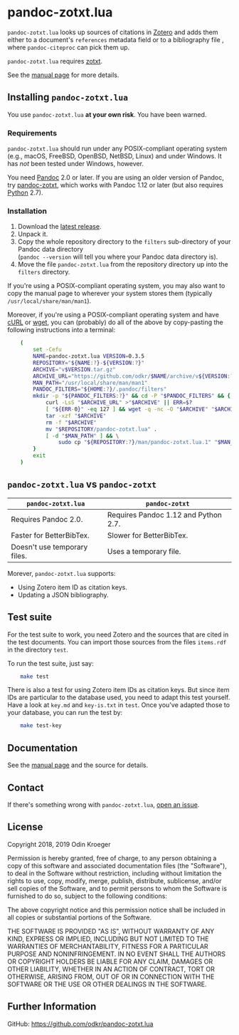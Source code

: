 # pandoc-zotxt.lua

`pandoc-zotxt.lua` looks up sources of citations in 
[Zotero](https://www.zotero.org/) and adds them either to a
document's `references` metadata field or to a bibliography
file , where `pandoc-citeproc` can pick them up.

`pandoc-zotxt.lua` requires [zotxt](https://github.com/egh/zotxt/).

See the [manual page](man/pandoc-zotxt.lua.md) for more details.


## Installing `pandoc-zotxt.lua`

You use `pandoc-zotxt.lua` **at your own risk**. You have been warned.

### Requirements

`pandoc-zotxt.lua` should run under any POSIX-compliant operating system 
(e.g., macOS, FreeBSD, OpenBSD, NetBSD, Linux) and under Windows. It has
*not* been tested under Windows, however.

You need [Pandoc](https://www.pandoc.org/) 2.0 or later. If you are using
an older version of Pandoc, try [pandoc-zotxt](https://github.com/egh/zotxt),
which works with Pandoc 1.12 or later (but also requires 
[Python](https://www.python.org/) 2.7).

### Installation

1. Download the 
   [latest release](https://github.com/odkr/pandoc-zotxt.lua/releases/latest).
2. Unpack it.
3. Copy the whole repository directory to the `filters` sub-directory
   of your Pandoc data directory    
   (`pandoc --version` will tell you where your Pandoc data directory is).
4. Move the file `pandoc-zotxt.lua` from the repository directory
   up into the `filters` directory.

If you're using a POSIX-compliant operating system, you may also want
to copy the manual page to wherever your system stores them
(typically `/usr/local/share/man/man1`).

Moreover, if you're using a POSIX-compliant operating system and have 
[cURL](https://curl.haxx.se/) or [wget](https://www.gnu.org/software/wget/),
you can (probably) do all of the above by copy-pasting the
following instructions into a terminal:

```sh
    (
        set -Cefu
        NAME=pandoc-zotxt.lua VERSION=0.3.5
        REPOSITORY="${NAME:?}-${VERSION:?}"
        ARCHIVE="v$VERSION.tar.gz"
        ARCHIVE_URL="https://github.com/odkr/$NAME/archive/v${VERSION:?}.tar.gz"
        MAN_PATH="/usr/local/share/man/man1"
        PANDOC_FILTERS="${HOME:?}/.pandoc/filters"
        mkdir -p "${PANDOC_FILTERS:?}" && cd -P "$PANDOC_FILTERS" && {
            curl -LsS "$ARCHIVE_URL" >"$ARCHIVE" || ERR=$?
            [ "${ERR-0}" -eq 127 ] && wget -q -nc -O "$ARCHIVE" "$ARCHIVE_URL"
            tar -xzf "$ARCHIVE"
            rm -f "$ARCHIVE"
            mv "$REPOSITORY/pandoc-zotxt.lua" .
            [ -d "$MAN_PATH" ] && \
                sudo cp "${REPOSITORY:?}/man/pandoc-zotxt.lua.1" "$MAN_PATH"
        }
        exit
    )
```


## `pandoc-zotxt.lua` vs `pandoc-zotxt`

| `pandoc-zotxt.lua`            | `pandoc-zotxt`                       |
| ----------------------------- | ------------------------------------ |
| Requires Pandoc 2.0.          | Requires Pandoc 1.12 and Python 2.7. |
| Faster for BetterBibTex.      | Slower for BetterBibTex.             |
| Doesn't use temporary files.  | Uses a temporary file.               |


Morever, `pandoc-zotxt.lua` supports:

* Using Zotero item ID as citation keys.
* Updating a JSON bibliography.


## Test suite

For the test suite to work, you need Zotero and the sources that are cited
in the test documents. You can import those sources from the files
`items.rdf` in the directory `test`.

To run the test suite, just say:

```sh
    make test
```

There is also a test for using Zotero item IDs as citation keys.
But since item IDs are particular to the database used, you
need to adapt this test yourself. Have a look at `key.md` and
`key-is.txt` in `test`. Once you've adapted those to your database,
you can run the test by:

```sh
    make test-key
```

## Documentation

See the [manual page](man/pandoc-zotxt.lua.md)
and the source for details.


## Contact

If there's something wrong with `pandoc-zotxt.lua`, 
[open an issue](https://github.com/odkr/pandoc-zotxt.lua/issues).


## License

Copyright 2018, 2019 Odin Kroeger

Permission is hereby granted, free of charge, to any person obtaining a copy
of this software and associated documentation files (the "Software"), to deal
in the Software without restriction, including without limitation the rights
to use, copy, modify, merge, publish, distribute, sublicense, and/or sell
copies of the Software, and to permit persons to whom the Software is
furnished to do so, subject to the following conditions:

The above copyright notice and this permission notice shall be included in
all copies or substantial portions of the Software.

THE SOFTWARE IS PROVIDED "AS IS", WITHOUT WARRANTY OF ANY KIND, EXPRESS OR
IMPLIED, INCLUDING BUT NOT LIMITED TO THE WARRANTIES OF MERCHANTABILITY,
FITNESS FOR A PARTICULAR PURPOSE AND NONINFRINGEMENT. IN NO EVENT SHALL THE
AUTHORS OR COPYRIGHT HOLDERS BE LIABLE FOR ANY CLAIM, DAMAGES OR OTHER
LIABILITY, WHETHER IN AN ACTION OF CONTRACT, TORT OR OTHERWISE, ARISING FROM,
OUT OF OR IN CONNECTION WITH THE SOFTWARE OR THE USE OR OTHER DEALINGS IN THE
SOFTWARE.


## Further Information


GitHub:
    <https://github.com/odkr/pandoc-zotxt.lua>